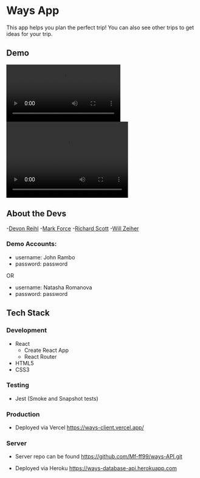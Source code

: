 # Ways App
 This app helps you plan the perfect trip! You can also see other trips to get ideas for your trip. 

## Demo
![Imgur](https://i.imgur.com/DtyXkSf.mp4)
<video src="https://i.imgur.com/DtyXkSf.mp4" width="320" height="200" controls preload></video>

## About the Devs


-[Devon Reihl](https://github.com/DevonReihl) -[Mark Force](https://github.com/Mf-ff99) -[Richard Scott](https://github.com/Richardscripts) -[Will Zeiher](https://github.com/wzeiher3)

 ### Demo Accounts:

- username: John Rambo
- password: password

OR

- username: Natasha Romanova
- password: password

## Tech Stack

### Development

- React
  - Create React App
  - React Router
- HTML5
- CSS3

### Testing

- Jest (Smoke and Snapshot tests)

### Production

- Deployed via Vercel
https://ways-client.vercel.app/

### Server
- Server repo can be found
https://github.com/Mf-ff99/ways-API.git 

- Deployed via Heroku
https://ways-database-api.herokuapp.com
